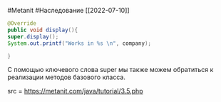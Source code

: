 #Metanit #Наследование 
[[2022-07-10]]
 ```java
 @Override
 public void display(){
 super.display();
 System.out.printf("Works in %s \n", company);

 }
 ```
 С помощью ключевого слова super мы также можем обратиться к реализации методов базового класса.
 
 src = https://metanit.com/java/tutorial/3.5.php 